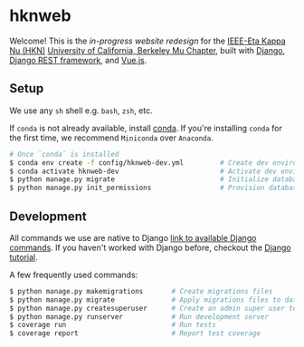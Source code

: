 hknweb
======

Welcome! This is the *in-progress website redesign* for the [IEEE-Eta Kappa Nu (HKN)](https://hkn.ieee.org/) [University of California, Berkeley Mu Chapter](https://dev-hkn.eecs.berkeley.edu/), built with [Django](https://www.djangoproject.com/), [Django REST framework](https://www.django-rest-framework.org/), and [Vue.js](https://vuejs.org/).

## Setup
We use any `sh` shell e.g. `bash`, `zsh`, etc.

If `conda` is not already available, install [conda](https://docs.conda.io/projects/conda/en/stable/user-guide/install/index.html). If you're installing `conda` for the first time, we recommend `Miniconda` over `Anaconda`. 

```sh
# Once `conda` is installed
$ conda env create -f config/hknweb-dev.yml         # Create dev environment
$ conda activate hknweb-dev                         # Activate dev environment
$ python manage.py migrate                          # Initialize database
$ python manage.py init_permissions                 # Provision database with default permissions
```

## Development
All commands we use are native to Django [link to available Django commands](https://docs.djangoproject.com/en/4.1/django-admin/#available-commands). If you haven't worked with Django before, checkout the [Django tutorial](https://docs.djangoproject.com/en/4.1/intro/).

A few frequently used commands:
```sh
$ python manage.py makemigrations       # Create migrations files
$ python manage.py migrate              # Apply migrations files to database
$ python manage.py createsuperuser      # Create an admin super user to login as 
$ python manage.py runserver            # Run development server
$ coverage run                          # Run tests
$ coverage report                       # Report test coverage
```
